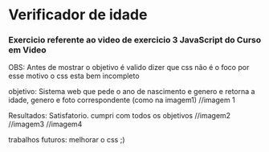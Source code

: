 # Verificador de idade 
### Exercicio referente ao video de exercicio 3 JavaScript do Curso em Video

OBS: Antes de mostrar o objetivo é valido dizer que css não é o foco por esse motivo o css esta bem incompleto 

objetivo: Sistema web que pede o ano de nascimento e genero e retorna a idade, genero e foto correspondente (como na imagem1)
//imagem 1

Resultados: Satisfatorio. cumpri com todos os objetivos
//imagem2
//imagem3
//imagem4

trabalhos futuros: melhorar o css ;)
